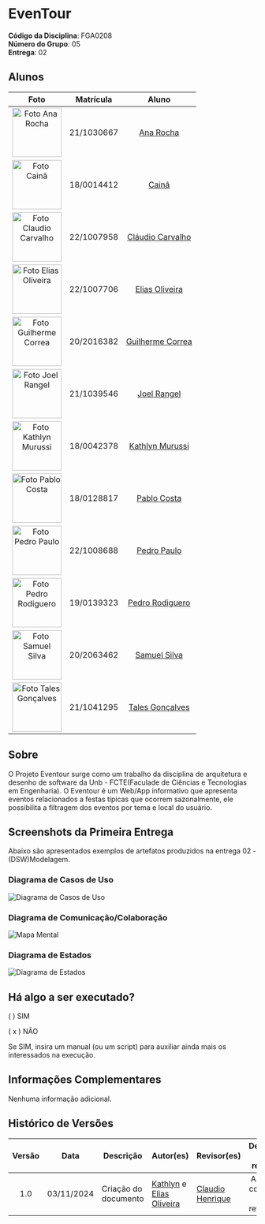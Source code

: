 # EvenTour

**Código da Disciplina**: FGA0208<br>
**Número do Grupo**: 05<br>
**Entrega**: 02<br>

## Alunos
|Foto|Matrícula | Aluno |
| :--: | :--: | :--: |
|<img src="https://avatars.githubusercontent.com/u/90392277?v=4" width="100px;" alt="Foto Ana Rocha"/>| 21/1030667  | [Ana Rocha][AnaGH]| 
|<img src="https://avatars.githubusercontent.com/u/49414401?v=4" width="100px;" alt="Foto Cainã"/>| 18/0014412  | [Cainã][CainaGH] |
|<img src="https://avatars.githubusercontent.com/u/79493200?v=4" width="100px;" alt="Foto Claudio Carvalho"/>| 22/1007958  | [Cláudio Carvalho][ClaudioGH] |
|<img src="https://avatars.githubusercontent.com/u/101871853?v=4" width="100px;" alt="Foto Elias Oliveira"/>| 22/1007706  | [Elias Oliveira][EliasGH] |
|<img src="https://avatars.githubusercontent.com/u/88345985?v=4" width="100px;" alt="Foto Guilherme Correa"/>| 20/2016382  | [Guilherme Correa][GuilhermeGH] |
|<img src="https://avatars.githubusercontent.com/u/98978800?v=4" width="100px;" alt="Foto Joel Rangel"/>| 21/1039546  | [Joel Rangel][JoelGH] |
|<img src="https://avatars.githubusercontent.com/u/52364259?v=4" width="100px;" alt="Foto Kathlyn Murussi"/>| 18/0042378  | [Kathlyn Murussi][KathlynGH] |
|<img src="https://avatars.githubusercontent.com/u/45216323?v=4" width="100px;" alt="Foto Pablo Costa"/>| 18/0128817  | [Pablo Costa][PabloGH] |
|<img src="https://avatars.githubusercontent.com/u/129682770?v=4" width="100px;" alt="Foto Pedro Paulo"/>| 22/1008688  | [Pedro Paulo][PedroPGH] |
|<img src="https://avatars.githubusercontent.com/u/56134679?v=4" width="100px;" alt="Foto Pedro Rodiguero"/>| 19/0139323  | [Pedro Rodiguero][PedroRGH] |
|<img src="https://avatars.githubusercontent.com/u/87997616?v=4" width="100px;" alt="Foto Samuel Silva"/>| 20/2063462  | [Samuel Silva][SamuelGH] |
|<img src="https://avatars.githubusercontent.com/u/70861660?v=4" width="100px;" alt="Foto Tales Gonçalves"/>| 21/1041295  | [Tales Gonçalves][TalesGH] |




## Sobre 

O Projeto Eventour surge como um trabalho da disciplina de arquitetura e desenho de software da Unb - FCTE(Faculade de Ciências e Tecnologias em Engenharia). O Eventour é um Web/App informativo que apresenta eventos relacionados a festas típicas que ocorrem sazonalmente, ele possibilita a filtragem dos eventos por tema e local do usuário.

## Screenshots da Primeira Entrega
Abaixo são apresentados exemplos de artefatos produzidos na entrega 02 - (DSW)Modelagem.

### Diagrama de Casos de Uso

<div style= "max-width: 800px">

![Diagrama de Casos de Uso](Base/assets/mapaMental/MapaMental.png)

</div>

### Diagrama de Comunicação/Colaboração

<div style= "max-width: 800px">

![Mapa Mental](Base/assets/mapaMental/MapaMental.png)

</div>

### Diagrama de Estados

<div style= "max-width: 800px">

![Diagrama de Estados](Base/assets/mapaMental/MapaMental.png)

</div>

## Há algo a ser executado?

( ) SIM

( x ) NÃO

Se SIM, insira um manual (ou um script) para auxiliar ainda mais os interessados na execução.

## Informações Complementares

Nenhuma informação adicional.


## Histórico de Versões

| Versão | Data | Descrição | Autor(es) | Revisor(es) | Detalhes da revisão |
| :----: | :--: | --------- | ----------- | ------ | :---: |
| 1.0  | 03/11/2024 | Criação do documento | [Kathlyn][KathlynGH] e [Elias Oliveira][EliasGH] | [Claudio Henrique][ClaudioGH] | Artefato corrigido e revisado. |

[AnaGH]: https://github.com/analufernanndess
[CainaGH]: https://github.com/freitasc
[ClaudioGH]: https://github.com/claudiohsc
[EliasGH]: https://github.com/EliasOliver21
[GuilhermeGH]: https://github.com/gmeister18
[JoelGH]: https://github.com/JoelSRangel
[KathlynGH]: https://github.com/klmurussi
[PabloGH]: https://github.com/pabloheika
[PedroRGH]: https://github.com/pedro-rodiguero
[PedroPGH]: https://github.com/Pedrin0030
[SamuelGH]: https://github.com/samuelalvess
[TalesGH]: https://github.com/TalesRG